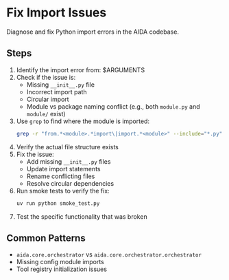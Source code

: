 # Fix Import Issues

Diagnose and fix Python import errors in the AIDA codebase.

## Steps

1. Identify the import error from: $ARGUMENTS
2. Check if the issue is:
   - Missing `__init__.py` file
   - Incorrect import path
   - Circular import
   - Module vs package naming conflict (e.g., both `module.py` and `module/` exist)
3. Use `grep` to find where the module is imported:
   ```bash
   grep -r "from.*<module>.*import\|import.*<module>" --include="*.py"
   ```
4. Verify the actual file structure exists
5. Fix the issue:
   - Add missing `__init__.py` files
   - Update import statements
   - Rename conflicting files
   - Resolve circular dependencies
6. Run smoke tests to verify the fix:
   ```bash
   uv run python smoke_test.py
   ```
7. Test the specific functionality that was broken

## Common Patterns

- `aida.core.orchestrator` vs `aida.core.orchestrator.orchestrator`
- Missing config module imports
- Tool registry initialization issues